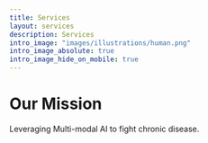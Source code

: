 ```yaml
---
title: Services
layout: services
description: Services
intro_image: "images/illustrations/human.png"
intro_image_absolute: true
intro_image_hide_on_mobile: true
---
```


# Our Mission

Leveraging Multi-modal AI to fight chronic disease.
